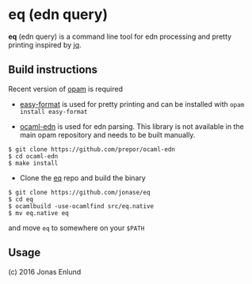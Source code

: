 # eq (edn query)

**eq** (edn query) is a command line tool for edn processing and
pretty printing inspired by [jq](https://stedolan.github.io/jq/).

## Build instructions

Recent version of [opam](https://opam.ocaml.org) is required

* [easy-format](http://mjambon.com/easy-format.html) is used for
  pretty printing and can be installed with `opam install easy-format`

* [ocaml-edn](https://github.com/prepor/ocaml-edn) is used for edn
  parsing. This library is not available in the main opam repository
  and needs to be built manually.

```
$ git clone https://github.com/prepor/ocaml-edn
$ cd ocaml-edn
$ make install
```

* Clone the [eq](https://github.com/jonase/eq) repo and build the
  binary

```
$ git clone https://github.com/jonase/eq
$ cd eq
$ ocamlbuild -use-ocamlfind src/eq.native
$ mv eq.native eq
```

and move `eq` to somewhere on your `$PATH`


## Usage


(c) 2016 Jonas Enlund